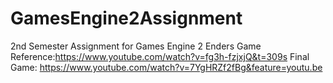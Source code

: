 # GamesEngine2Assignment
2nd Semester Assignment for Games Engine 2
Enders Game Reference:https://www.youtube.com/watch?v=fg3h-fzjxjQ&t=309s
Final Game: https://www.youtube.com/watch?v=7YgHRZf2fBg&feature=youtu.be
